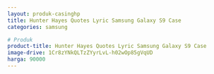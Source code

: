 ```yaml
---
layout: produk-casinghp
title: Hunter Hayes Quotes Lyric Samsung Galaxy S9 Case
categories: samsung

# Produk
product-title: Hunter Hayes Quotes Lyric Samsung Galaxy S9 Case
image-drive: 1Cr8zYNkQLTzZYyrLvL-h02wOp85gVqUD
harga: 90000
---
```

